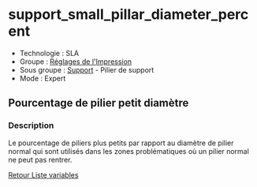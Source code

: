 # support_small_pillar_diameter_percent

* Technologie : SLA
* Groupe : [Réglages de l'Impression](../sla_printer/sla_parameters.md)
* Sous groupe : [Support](../print_settings/print_settings.md#support) - Pilier de support
* Mode : Expert

## Pourcentage de pilier petit diamètre

### Description

Le pourcentage de piliers plus petits par rapport au diamètre de pilier normal qui sont utilisés dans les zones problématiques où un pilier normal ne peut pas rentrer.

[Retour Liste variables](variable_list.md)
